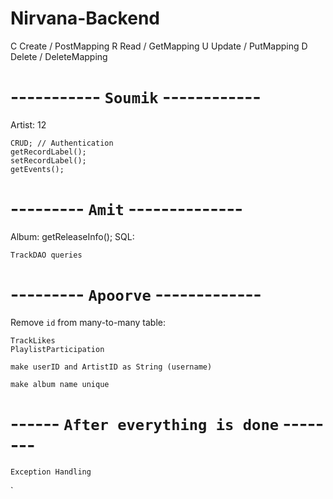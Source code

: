 # Nirvana-Backend
C Create / PostMapping
R Read / GetMapping
U Update / PutMapping
D Delete / DeleteMapping

# ----------- `Soumik` ------------
Artist: 12

    CRUD; // Authentication
    getRecordLabel();
    setRecordLabel();
    getEvents();

# --------- `Amit` --------------
Album:
    getReleaseInfo();
SQL:
```
TrackDAO queries
```


# --------- `Apoorve` -------------

Remove `id` from many-to-many table:
```
TrackLikes
PlaylistParticipation
```
```
make userID and ArtistID as String (username)

make album name unique
```

# ------ `After everything is done` --------
```
Exception Handling
```
`
